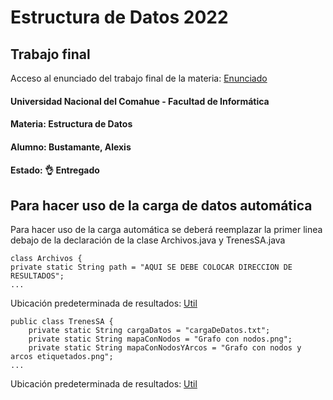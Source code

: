 # Estructura de Datos 2022
## Trabajo final

Acceso al enunciado del trabajo final de la materia: [Enunciado](https://github.com/LeonelBustamante/Trabajo-final-estructura-de-datos-2022/blob/main/src/util/Archivos/Enunciado.pdf)

#### Universidad Nacional del Comahue - Facultad de Informática
#### Materia: Estructura de Datos
#### Alumno: Bustamante, Alexis
#### Estado: 👌 Entregado

## Para hacer uso de la carga de datos automática

Para hacer uso de la carga automática se deberá reemplazar la primer linea debajo de la declaración de la clase Archivos.java y TrenesSA.java

``` 
class Archivos {
private static String path = "AQUI SE DEBE COLOCAR DIRECCION DE RESULTADOS";
...
```
Ubicación predeterminada de resultados: [Util](https://github.com/LeonelBustamante/Trabajo-final-estructura-de-datos-2022/blob/main/src/util/Archivos/log.txt)
``` 
public class TrenesSA {
    private static String cargaDatos = "cargaDeDatos.txt";
    private static String mapaConNodos = "Grafo con nodos.png";
    private static String mapaConNodosYArcos = "Grafo con nodos y arcos etiquetados.png";
...
```
Ubicación predeterminada de resultados: [Util](https://github.com/LeonelBustamante/Trabajo-final-estructura-de-datos-2022/blob/main/src/util/Archivos/cargaDeDatos.txt)

